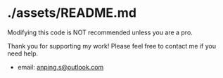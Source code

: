 # ./assets/README.md

Modifying this code is NOT recommended unless you are a pro.

Thank you for supporting my work! Please feel free to contact me if you need help.

- email: anping.s@outlook.com
